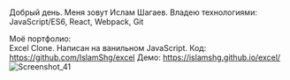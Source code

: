 ### 

<!--
**IslamShg/IslamShg** is a ✨ _special_ ✨ repository because its `README.md` (this file) appears on your GitHub profi
-->
Добрый день. Меня зовут Ислам Шагаев.
Владею технологиями: JavaScript/ES6, React, Webpack, Git

Моё портфолио:  
Excel Clone. Написан на ванильном JavaScript. 
  Код: https://github.com/IslamShg/excel
  Демо: https://islamshg.github.io/excel/
![Screenshot_41](https://user-images.githubusercontent.com/45826257/116261481-5c3baf80-a780-11eb-9284-7897a3a48abd.png)

